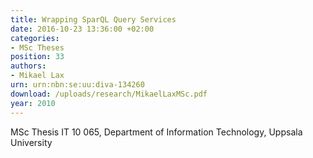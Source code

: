 ```yaml
---
title: Wrapping SparQL Query Services
date: 2016-10-23 13:36:00 +02:00
categories:
- MSc Theses
position: 33
authors:
- Mikael Lax
urn: urn:nbn:se:uu:diva-134260
download: /uploads/research/MikaelLaxMSc.pdf
year: 2010
---
```


MSc Thesis IT 10 065, Department of Information Technology, Uppsala University
